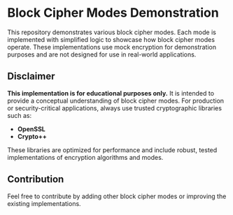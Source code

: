 # Block Cipher Modes Demonstration

This repository demonstrates various block cipher modes.
Each mode is implemented with simplified logic to showcase how block cipher modes operate. These implementations use mock encryption for demonstration purposes and are not designed for use in real-world applications.

## Disclaimer

**This implementation is for educational purposes only.** It is intended to provide a conceptual understanding of block cipher modes. For production or security-critical applications, always use trusted cryptographic libraries such as:

- **OpenSSL**
- **Crypto++**

These libraries are optimized for performance and include robust, tested implementations of encryption algorithms and modes.

## Contribution

Feel free to contribute by adding other block cipher modes or improving the existing implementations.

